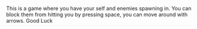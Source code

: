 This is a game where you have your self and enemies spawning in. You can block them from hitting you by pressing space, you can move around with arrows. Good Luck
